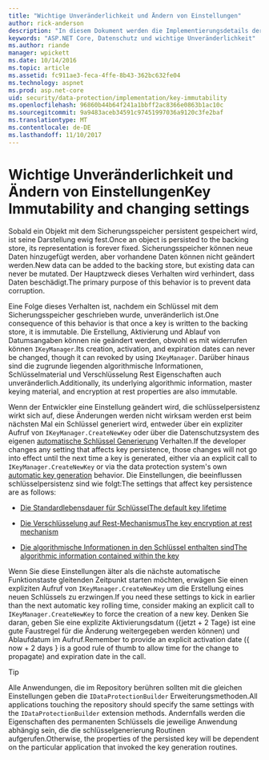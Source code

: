 ```yaml
---
title: "Wichtige Unveränderlichkeit und Ändern von Einstellungen"
author: rick-anderson
description: "In diesem Dokument werden die Implementierungsdetails der ASP.NET Core Data Protection Key Unveränderlichkeit APIs."
keywords: "ASP.NET Core, Datenschutz und wichtige Unveränderlichkeit"
ms.author: riande
manager: wpickett
ms.date: 10/14/2016
ms.topic: article
ms.assetid: fc911ae3-feca-4ffe-8b43-362bc632fe04
ms.technology: aspnet
ms.prod: asp.net-core
uid: security/data-protection/implementation/key-immutability
ms.openlocfilehash: 96860b44b64f241a1bbff2ac8366e0863b1ac10c
ms.sourcegitcommit: 9a9483aceb34591c97451997036a9120c3fe2baf
ms.translationtype: MT
ms.contentlocale: de-DE
ms.lasthandoff: 11/10/2017
---
```

# <a name="key-immutability-and-changing-settings"></a><span data-ttu-id="59148-104">Wichtige Unveränderlichkeit und Ändern von Einstellungen</span><span class="sxs-lookup"><span data-stu-id="59148-104">Key Immutability and changing settings</span></span>

<span data-ttu-id="59148-105">Sobald ein Objekt mit dem Sicherungsspeicher persistent gespeichert wird, ist seine Darstellung ewig fest.</span><span class="sxs-lookup"><span data-stu-id="59148-105">Once an object is persisted to the backing store, its representation is forever fixed.</span></span> <span data-ttu-id="59148-106">Sicherungsspeicher können neue Daten hinzugefügt werden, aber vorhandene Daten können nicht geändert werden.</span><span class="sxs-lookup"><span data-stu-id="59148-106">New data can be added to the backing store, but existing data can never be mutated.</span></span> <span data-ttu-id="59148-107">Der Hauptzweck dieses Verhalten wird verhindert, dass Daten beschädigt.</span><span class="sxs-lookup"><span data-stu-id="59148-107">The primary purpose of this behavior is to prevent data corruption.</span></span>

<span data-ttu-id="59148-108">Eine Folge dieses Verhalten ist, nachdem ein Schlüssel mit dem Sicherungsspeicher geschrieben wurde, unveränderlich ist.</span><span class="sxs-lookup"><span data-stu-id="59148-108">One consequence of this behavior is that once a key is written to the backing store, it is immutable.</span></span> <span data-ttu-id="59148-109">Die Erstellung, Aktivierung und Ablauf von Datumsangaben können nie geändert werden, obwohl es mit widerrufen können `IKeyManager`.</span><span class="sxs-lookup"><span data-stu-id="59148-109">Its creation, activation, and expiration dates can never be changed, though it can revoked by using `IKeyManager`.</span></span> <span data-ttu-id="59148-110">Darüber hinaus sind die zugrunde liegenden algorithmische Informationen, Schlüsselmaterial und Verschlüsselung Rest Eigenschaften auch unveränderlich.</span><span class="sxs-lookup"><span data-stu-id="59148-110">Additionally, its underlying algorithmic information, master keying material, and encryption at rest properties are also immutable.</span></span>

<span data-ttu-id="59148-111">Wenn der Entwickler eine Einstellung geändert wird, die schlüsselpersistenz wirkt sich auf, diese Änderungen werden nicht wirksam werden erst beim nächsten Mal ein Schlüssel generiert wird, entweder über ein expliziter Aufruf von `IKeyManager.CreateNewKey` oder über die Datenschutzsystem des eigenen [automatische Schlüssel Generierung](key-management.md#data-protection-implementation-key-management) Verhalten.</span><span class="sxs-lookup"><span data-stu-id="59148-111">If the developer changes any setting that affects key persistence, those changes will not go into effect until the next time a key is generated, either via an explicit call to `IKeyManager.CreateNewKey` or via the data protection system's own [automatic key generation](key-management.md#data-protection-implementation-key-management) behavior.</span></span> <span data-ttu-id="59148-112">Die Einstellungen, die beeinflussen schlüsselpersistenz sind wie folgt:</span><span class="sxs-lookup"><span data-stu-id="59148-112">The settings that affect key persistence are as follows:</span></span>

* [<span data-ttu-id="59148-113">Die Standardlebensdauer für Schlüssel</span><span class="sxs-lookup"><span data-stu-id="59148-113">The default key lifetime</span></span>](key-management.md#data-protection-implementation-key-management)

* [<span data-ttu-id="59148-114">Die Verschlüsselung auf Rest-Mechanismus</span><span class="sxs-lookup"><span data-stu-id="59148-114">The key encryption at rest mechanism</span></span>](key-encryption-at-rest.md#data-protection-implementation-key-encryption-at-rest)

* [<span data-ttu-id="59148-115">Die algorithmische Informationen in den Schlüssel enthalten sind</span><span class="sxs-lookup"><span data-stu-id="59148-115">The algorithmic information contained within the key</span></span>](xref:security/data-protection/configuration/overview#changing-algorithms-with-usecryptographicalgorithms)

<span data-ttu-id="59148-116">Wenn Sie diese Einstellungen älter als die nächste automatische Funktionstaste gleitenden Zeitpunkt starten möchten, erwägen Sie einen expliziten Aufruf von `IKeyManager.CreateNewKey` um die Erstellung eines neuen Schlüssels zu erzwingen.</span><span class="sxs-lookup"><span data-stu-id="59148-116">If you need these settings to kick in earlier than the next automatic key rolling time, consider making an explicit call to `IKeyManager.CreateNewKey` to force the creation of a new key.</span></span> <span data-ttu-id="59148-117">Denken Sie daran, geben Sie eine explizite Aktivierungsdatum ({jetzt + 2 Tage} ist eine gute Faustregel für die Änderung weitergegeben werden können) und Ablaufdatum im Aufruf.</span><span class="sxs-lookup"><span data-stu-id="59148-117">Remember to provide an explicit activation date ({ now + 2 days } is a good rule of thumb to allow time for the change to propagate) and expiration date in the call.</span></span>

>[!TIP]
> <span data-ttu-id="59148-118">Alle Anwendungen, die im Repository berühren sollten mit die gleichen Einstellungen geben die `IDataProtectionBuilder` Erweiterungsmethoden.</span><span class="sxs-lookup"><span data-stu-id="59148-118">All applications touching the repository should specify the same settings with the `IDataProtectionBuilder` extension methods.</span></span> <span data-ttu-id="59148-119">Andernfalls werden die Eigenschaften des permanenten Schlüssels die jeweilige Anwendung abhängig sein, die die schlüsselgenerierung Routinen aufgerufen.</span><span class="sxs-lookup"><span data-stu-id="59148-119">Otherwise, the properties of the persisted key will be dependent on the particular application that invoked the key generation routines.</span></span>
